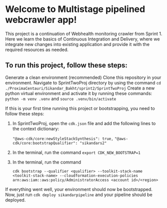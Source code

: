 
# Welcome to Multistage pipelined webcrawler app!

This project is a continuation of Webhealth monitoring crawler from Sprint 1. Here we learn the basics of Continuous Integration and Delivery, where we integrate new changes into existing application and provide it with the required resources as needed.

## To run this project, follow these steps:

Generate a clean environment (recommended)
Clone this repository in your environment.
Navigate to SprintTwoProj directory by using the command `cd ./ProximaCentauri/Sikandar_Bakht/sprint2/SprintTwoProj`
Create a new python virtual environment and activate it by running these commands: `python -m venv .venv` and `source .venv/bin/activate`

If this is your first time running this project or bootstrapping, you need to follow these steps:
  1) In SprintTwoProj, open the `cdk.json` file and add the following lines to the context dictionary:
        
       `"@aws-cdk/core:newStyleStackSynthesis": true,`
       `"@aws-cdk/core:bootstrapQualifier": "sikandars2"`
       
  2) In the terminal, run the command `export CDK_NEW_BOOTSTRAP=1`
  3) In the terminal, run the command 
 
      `cdk bootstrap --qualifier <qualifier> --toolkit-stack-name <toolkit-stack-name> --cloudformation-execution-policies arn:aws:iam::aws:policy/AdministratorAccess <account id>/<region>`
  
If everything went well, your environment should now be bootstrapped.
Now, just run `cdk deploy sikandarpipeline` and your pipeline should be deployed.
